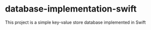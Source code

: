 # database-implementation-swift
This project is a simple key-value store database implemented in Swift
